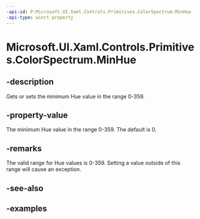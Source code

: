 ```yaml
---
-api-id: P:Microsoft.UI.Xaml.Controls.Primitives.ColorSpectrum.MinHue
-api-type: winrt property
---
```


<!-- Property syntax.
public int MinHue { get;  set; }
-->

# Microsoft.UI.Xaml.Controls.Primitives.ColorSpectrum.MinHue

## -description

Gets or sets the minimum Hue value in the range 0-359.

## -property-value

The minimum Hue value in the range 0-359. The default is 0.

## -remarks

The valid range for Hue values is 0-359. Setting a value outside of this range will cause an exception.

## -see-also

## -examples

